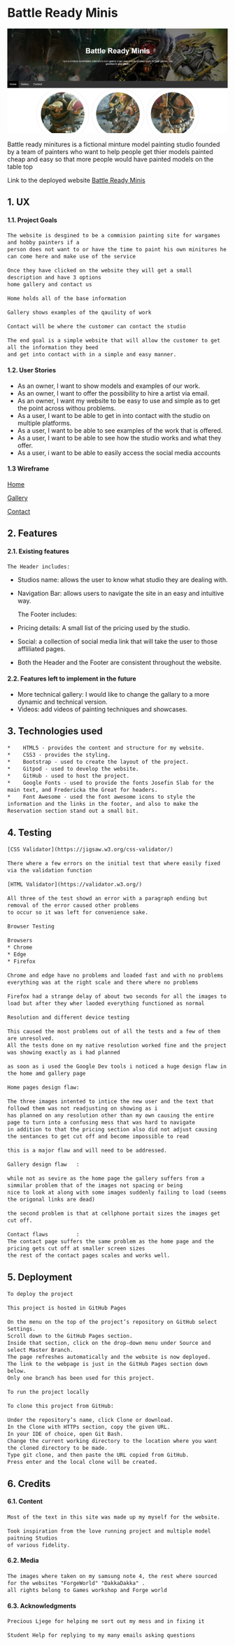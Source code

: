 # Battle Ready Minis

![BattleReadyHomepage](ReadmeFiles//Homepage.jpg)

Battle ready minitures is a fictional minture model painting studio founded by a team of painters who want to help
people get thier models painted cheap and easy so that more people would have painted models on the table top 

Link to the deployed website [Battle Ready Minis](https://orihillairetdev.github.io/battle-ready-minis/)

## 1. UX

   #### 1.1. Project Goals

    The website is desgined to be a commision painting site for wargames and hobby painters if a 
    person does not want to or have the time to paint his own minitures he can come here and make use of the service 

    Once they have clicked on the website they will get a small description and have 3 options 
    home gallery and contact us 

    Home holds all of the base information

    Gallery shows examples of the qauility of work 

    Contact will be where the customer can contact the studio 

    The end goal is a simple website that will allow the customer to get all the information they beed 
    and get into contact with in a simple and easy manner.

   #### 1.2. User Stories

* As an owner, I want to show models and examples of our work.
* As an owner, I want to offer the possibility to hire a artist via email.
* As an owner, I want my website to be easy to use and simple as to get the point across withou problems.
* As a user, I want to be able to get in into contact with the studio on multiple platforms.
* As a user, I want to be able to see examples of the work that is offered.
* As a user, I want to be able to see how the studio works and what they offer.
* As a user, i want to be able to easily access the social media accounts
  
 #### 1.3 Wireframe

  [Home](battle-ready-minis/Readme/Wireframes/Home/) 

  [Gallery](battle-ready-minis/Readme/Wireframes/Gallery/) 

  [Contact](battle-ready-minis/Readme/Wireframes/Contact/) 

## 2. Features

   #### 2.1. Existing features

    The Header includes:

* Studios name: allows the user to know what studio they are dealing with.
* Navigation Bar: allows users to navigate the site in an easy and intuitive way.

    The Footer includes:

* Pricing details: A small list of the pricing used by the studio.
* Social: a collection of social media link that will take the user to those affliliated pages.
* Both the Header and the Footer are consistent throughout the website.

####  2.2. Features left to implement in the future

* More technical gallery: I would like to change the gallary to a more dynamic and technical version.
* Videos: add videos of painting techniques and showcases.

## 3. Technologies used
    *    HTML5 - provides the content and structure for my website.
    *    CSS3 - provides the styling.
    *    Bootstrap - used to create the layout of the project.
    *    Gitpod - used to develop the website.
    *    GitHub - used to host the project.
    *    Google Fonts - used to provide the fonts Josefin Slab for the main text, and Fredericka the Great for headers.
    *    Font Awesome - used the font awesome icons to style the information and the links in the footer, and also to make the Reservation section stand out a small bit.

## 4. Testing

    [CSS Validator](https://jigsaw.w3.org/css-validator/)

    There where a few errors on the initial test that where easily fixed via the validation function 

    [HTML Validator](https://validator.w3.org/)

    All three of the test showd an error with a paragraph ending but removal of the error caused other problems 
    to occur so it was left for convenience sake.

    Browser Testing 

    Browsers
    * Chrome
    * Edge
    * Firefox 

    Chrome and edge have no problems and loaded fast and with no problems everything was at the right scale and there where no problems 

    Firefox had a strange delay of about two seconds for all the images to load but after they wher laoded everything functioned as normal 

    Resolution and different device testing 

    This caused the most problems out of all the tests and a few of them are unresolved.
    All the tests done on my native resolution worked fine and the project was showing exactly as i had planned 

    as soon as i used the Google Dev tools i noticed a huge design flaw in the home amd gallery page 

    Home pages design flaw: 
    
    The three images intented to intice the new user and the text that followd them was not readjusting on showing as i 
    has planned on any resolution other than my own causing the entire page to turn into a confusing mess that was hard to navigate
    in addition to that the pricing section also did not adjust causing the sentances to get cut off and become impossible to read 

    this is a major flaw and will need to be addressed.

    Gallery design flaw   :
    
    while not as sevire as the home page the gallery suffers from a simmilar problem that of the images not spacing or being 
    nice to look at along with some images suddenly failing to load (seems the origonal links are dead)

    the second problem is that at cellphone portait sizes the images get cut off.

    Contact flaws         : 
    The contact page suffers the same problem as the home page and the pricing gets cut off at smaller screen sizes
    the rest of the contact pages scales and works well.                        

## 5. Deployment

    To deploy the project

    This project is hosted in GitHub Pages

    On the menu on the top of the project’s repository on GitHub select Settings.
    Scroll down to the GitHub Pages section.
    Inside that section, click on the drop-down menu under Source and select Master Branch.
    The page refreshes automatically and the website is now deployed.
    The link to the webpage is just in the GitHub Pages section down below.
    Only one branch has been used for this project.

    To run the project locally

    To clone this project from GitHub:

    Under the repository’s name, click Clone or download.
    In the Clone with HTTPs section, copy the given URL.
    In your IDE of choice, open Git Bash.
    Change the current working directory to the location where you want the cloned directory to be made.
    Type git clone, and then paste the URL copied from GitHub.
    Press enter and the local clone will be created.

## 6. Credits

   #### 6.1. Content

    Most of the text in this site was made up my myself for the website.

    Took inspiration from the love running project and multiple model paitning Studios
    of various fidelity.

  ####  6.2. Media

    The images where taken on my samsung note 4, the rest where sourced for the websites "ForgeWorld" "DakkaDakka" .
    all rights belong to Games workshop and Forge world 

  ####  6.3. Acknowledgments

    Precious Ljege for helping me sort out my mess and in fixing it 

    Student Help for replying to my many emails asking questions 
